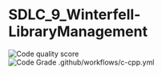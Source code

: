 # SDLC_9_Winterfell-LibraryManagement

![Code quality score](https://www.code-inspector.com/project/24985/score/svg)     
![Code Grade](https://www.code-inspector.com/project/24985/status/svg)
.github/workflows/c-cpp.yml
